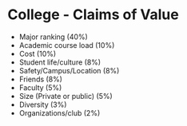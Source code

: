 # College - Claims of Value

- Major ranking (40%)
- Academic course load (10%)
- Cost (10%)
- Student life/culture (8%)
- Safety/Campus/Location (8%)
- Friends (8%)
- Faculty (5%)
- Size (Private or public) (5%)
- Diversity (3%)
- Organizations/club (2%)